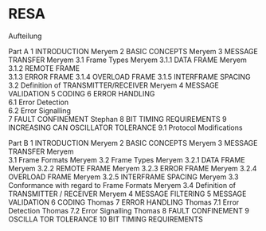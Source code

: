 # RESA
Aufteilung

Part A
1 INTRODUCTION							Meryem
2 BASIC CONCEPTS						Meryem
3 MESSAGE TRANSFER 						Meryem
3.1 Frame Types							Meryem
3.1.1 DATA FRAME 						Meryem
3.1.2 REMOTE FRAME 						
3.1.3 ERROR FRAME
3.1.4 OVERLOAD FRAME
3.1.5 INTERFRAME SPACING
3.2 Definition of TRANSMITTER/RECEIVER 	Meryem
4 MESSAGE VALIDATION 
5 CODING 
6 ERROR HANDLING						
6.1 Error Detection 					
6.2 Error Signalling					
7 FAULT CONFINEMENT						Stephan
8 BIT TIMING REQUIREMENTS 
9 INCREASING CAN OSCILLATOR TOLERANCE
9.1 Protocol Modifications 

Part B
1 INTRODUCTION								Meryem
2 BASIC CONCEPTS							Meryem
3 MESSAGE TRANSFER							Meryem	 
3.1 Frame Formats							Meryem
3.2 Frame Types								Meryem
3.2.1 DATA FRAME 							Meryem
3.2.2 REMOTE FRAME 							Meryem
3.2.3 ERROR FRAME 							Meryem
3.2.4 OVERLOAD FRAME						Meryem
3.2.5 INTERFRAME SPACING					Meryem
3.3 Conformance with regard to Frame Formats  Meryem
3.4 Definition of TRANSMITTER / RECEIVER   Meryem
4 MESSAGE FILTERING
5 MESSAGE VALIDATION 
6 CODING 									Thomas
7 ERROR HANDLING							Thomas
7.1 Error Detection 						Thomas
7.2 Error Signalling						Thomas
8 FAULT CONFINEMENT
9 OSCILLA TOR TOLERANCE
10 BIT TIMING REQUIREMENTS 